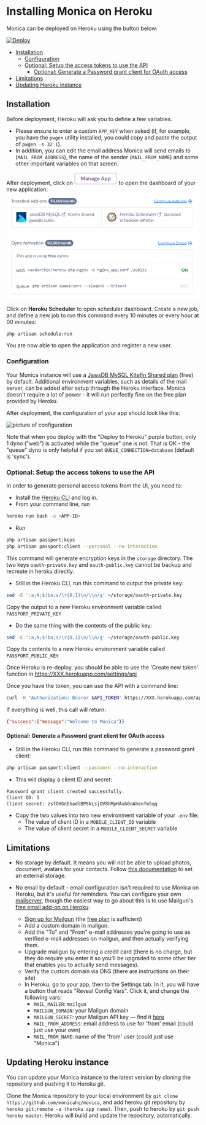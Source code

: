 # Installing Monica on Heroku <!-- omit in toc -->

Monica can be deployed on Heroku using the button below:

[![Deploy](https://www.herokucdn.com/deploy/button.svg)](https://heroku.com/deploy?template=https://github.com/monicahq/monica/tree/master)

- [Installation](#installation)
  - [Configuration](#configuration)
  - [Optional: Setup the access tokens to use the API](#optional-setup-the-access-tokens-to-use-the-api)
    - [Optional: Generate a Password grant client for OAuth access](#optional-generate-a-password-grant-client-for-oauth-access)
- [Limitations](#limitations)
- [Updating Heroku instance](#updating-heroku-instance)

## Installation

Before deployment, Heroku will ask you to define a few variables.
- Please ensure to enter a custom `APP_KEY` when asked (if, for example, you have the `pwgen` utility installed, you could copy and paste the output of `pwgen -s 32 1`).
- In addition, you can edit the email address Monica will send emails to (`MAIL_FROM_ADDRESS`), the name of the sender (`MAIL_FROM_NAME`) and some other important variables on that screen.

After deployment, click on ![Manage App](../../images/heroku_manage_app.png) to open the dashboard of your new application:
![Heroku Dashbord](../../images/heroku_dashboard.png)

Click on **Heroku Scheduler** to open scheduler dashboard. Create a new job, and define a new job to run this command every 10 minutes or every hour at 00 minutes:
```sh
php artisan schedule:run
```

You are now able to open the application and register a new user.

### Configuration 

Your Monica instance will use a [JawsDB MySQL Kitefin Shared plan](https://elements.heroku.com/addons/jawsdb) (free) by default. Additional environment variables, such as details of the mail server, can be added after setup through the Heroku interface.
Monica doesn't require a lot of power - it will run perfectly fine on the free plan provided by Heroku. 

After deployment, the configuration of your app should look like this:

![picture of configuration](https://raw.githubusercontent.com/monicahq/monica/master/docs/images/heroku_dashboard-resources.png)

Note that when you deploy with the "Deploy to Heroku" purple button, only 1 dyno ("web") is activated while the "queue" one is not. That is OK - the "queue" dyno is only helpful if you set `QUEUE_CONNECTION=database` (default is 'sync').


### Optional: Setup the access tokens to use the API

In order to generate personal access tokens from the UI, you need to:

* Install the [Heroku CLI](https://devcenter.heroku.com/categories/command-line) and log in.
* From your command line, run
```sh
heroku run bash -a <APP-ID>
```
* Run
```sh
php artisan passport:keys
php artisan passport:client --personal --no-interaction
```

This command will generate encryption keys in the `storage` directory.
The two keys `oauth-private.key` and `oauth-public.key` cannot be backup and recreate in heroku directly.

* Still in the Heroku CLI, run this command to output the private key:
```sh
sed -E ':a;N;$!ba;s/\r{0,1}\n/\\n/g' ~/storage/oauth-private.key
```
  Copy the output to a new Heroku environment variable called `PASSPORT_PRIVATE_KEY`

* Do the same thing with the contents of the public key:
```sh
sed -E ':a;N;$!ba;s/\r{0,1}\n/\\n/g' ~/storage/oauth-public.key
```
  Copy its contents to a new Heroku environment variable called `PASSPORT_PUBLIC_KEY`


Once Heroku is re-deploy, you should be able to use the 'Create new token' function in https://XXX.herokuapp.com/settings/api

Once you have the token, you can use the API with a command line:
```sh
curl -H "Authorization: Bearer $API_TOKEN" https://XXX.herokuapp.com/api
```

If everything is well, this call will return:
```json
{"success":{"message":"Welcome to Monica"}}
```


#### Optional: Generate a Password grant client for OAuth access

* Still in the Heroku CLI, run this command to generate a password grant client:
```sh
php artisan passport:client --password --no-interaction
```
* This will display a client ID and secret:
```
Password grant client created successfully.
Client ID: 5
Client secret: zsfOHGnEbadlBP8kLsjOV8hMpHAxb0oAhenfmSqq
```

* Copy the two values into two new environment variable of your `.env` file:
   - The value of client ID in a `MOBILE_CLIENT_ID` variable
   - The value of client secret in a `MOBILE_CLIENT_SECRET` variable

## Limitations

* No storage by default. It means you will not be able to upload photos, document, avatars for your contacts.
  Follow [this documentation](/docs/installation/storage.md) to set an external storage.

* No email by default - email configuration isn't required to use Monica on Heroku, but it's useful for reminders.  You can configure your own [mailserver](/docs/installation/mail.md), though the easiest way to go about this is to use Mailgun's [free email add-on on Heroku](https://elements.heroku.com/addons/mailgun):
  * [Sign up for Mailgun](https://signup.mailgun.com/new/signup) (the [free plan](https://www.mailgun.com/pricing) is sufficient)
  * Add a custom domain in mailgun.
  * Add the "To" and "From" e-mail addresses you're going to use as verified e-mail addresses on mailgun, and then actually verifying them.
  * Upgrade mailgun by entering a credit card (there is no charge, but they do require you enter it so you'll be upgraded to some other   tier that enables you to actually send messages).
  * Verify the custom domain via DNS (there are instructions on their site)
  * In Heroku, go to your app, then to the Settings tab. In it, you will have a button that reads "Reveal Config Vars". Click it, and change the following vars:
    * `MAIL_MAILER`: `mailgun`
    * `MAILGUN_DOMAIN`: your Mailgun domain
    * `MAILGUN_SECRET`: your Mailgun API key — find it [here](https://app.mailgun.com/app/account/security)
    * `MAIL_FROM_ADDRESS`: email address to use for 'from' email (could just use your own)
    * `MAIL_FROM_NAME`: name of the 'from' user (could just use "Monica")
  

## Updating Heroku instance

You can update your Monica instance to the latest version by cloning the repository and pushing it to Heroku git.

Clone the Monica repository to your local environment by `git clone https://github.com/monicahq/monica`, and add heroku git repository by `heroku git:remote -a (heroku app name)`. Then, push to heroku by `git push heroku master`. Heroku will build and update the repository, automatically.
